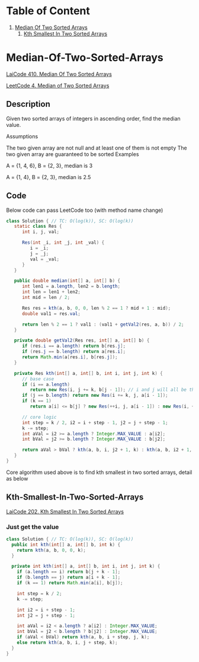# Table of Content
1. [Median Of Two Sorted Arrays](#Median-Of-Two-Sorted-Arrays)
   1. [Kth Smallest In Two Sorted Arrays](#Kth-Smallest-In-Two-Sorted-Arrays)

# Median-Of-Two-Sorted-Arrays
[LaiCode 410. Median Of Two Sorted Arrays](https://app.laicode.io/app/problem/410)

[LeetCode 4. Median of Two Sorted Arrays](https://leetcode.com/problems/median-of-two-sorted-arrays/)
## Description
Given two sorted arrays of integers in ascending order, find the median value.

Assumptions

The two given array are not null and at least one of them is not empty
The two given array are guaranteed to be sorted
Examples

A = {1, 4, 6}, B = {2, 3}, median is 3

A = {1, 4}, B = {2, 3}, median is 2.5

## Code
Below code can pass LeetCode too (with method name change)
```java
class Solution { // TC: O(log(k)), SC: O(log(k))
   static class Res {
      int i, j, val;

      Res(int _i, int _j, int _val) {
         i = _i;
         j = _j;
         val = _val;
      }
   }

   public double median(int[] a, int[] b) {
      int len1 = a.length, len2 = b.length;
      int len = len1 + len2;
      int mid = len / 2;

      Res res = kth(a, b, 0, 0, len % 2 == 1 ? mid + 1 : mid);
      double val1 = res.val;

      return len % 2 == 1 ? val1 : (val1 + getVal2(res, a, b)) / 2;
   }

   private double getVal2(Res res, int[] a, int[] b) {
      if (res.i == a.length) return b[res.j];
      if (res.j == b.length) return a[res.i];
      return Math.min(a[res.i], b[res.j]);
   }

   private Res kth(int[] a, int[] b, int i, int j, int k) {
      // base case
      if (i == a.length)
         return new Res(i, j += k, b[j - 1]); // i and j will all be the next index, and we are getting the value from previous index
      if (j == b.length) return new Res(i += k, j, a[i - 1]);
      if (k == 1)
         return a[i] <= b[j] ? new Res(++i, j, a[i - 1]) : new Res(i, ++j, b[j - 1]);

      // core logic
      int step = k / 2, i2 = i + step - 1, j2 = j + step - 1;
      k -= step;
      int aVal = i2 >= a.length ? Integer.MAX_VALUE : a[i2];
      int bVal = j2 >= b.length ? Integer.MAX_VALUE : b[j2];

      return aVal > bVal ? kth(a, b, i, j2 + 1, k) : kth(a, b, i2 + 1, j, k);
   }
}
```
Core algorithm used above is to find kth smallest in two sorted arrays, detail as below
## Kth-Smallest-In-Two-Sorted-Arrays
[LaiCode 202. Kth Smallest In Two Sorted Arrays](https://app.laicode.io/app/problem/202)

### Just get the value
```java
class Solution { // TC: O(log(k)), SC: O(log(k))
  public int kth(int[] a, int[] b, int k) {
    return kth(a, b, 0, 0, k);
  }

  private int kth(int[] a, int[] b, int i, int j, int k) {
    if (a.length == i) return b[j + k - 1];
    if (b.length == j) return a[i + k - 1];
    if (k == 1) return Math.min(a[i], b[j]);

    int step = k / 2;
    k -= step;

    int i2 = i + step - 1;
    int j2 = j + step - 1;

    int aVal = i2 < a.length ? a[i2] : Integer.MAX_VALUE;
    int bVal = j2 < b.length ? b[j2] : Integer.MAX_VALUE;
    if (aVal < bVal) return kth(a, b, i + step, j, k);
    else return kth(a, b, i, j + step, k);
  }
}
```